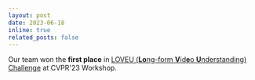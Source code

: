 ```yaml
---
layout: post
date: 2023-06-18
inline: true
related_posts: false
---
```


Our team won the **first place** in [LOVEU (**Lo**ng-form **V**id**e**o **U**nderstanding) Challenge](https://sites.google.com/view/loveucvpr23/home) at CVPR'23 Workshop.

